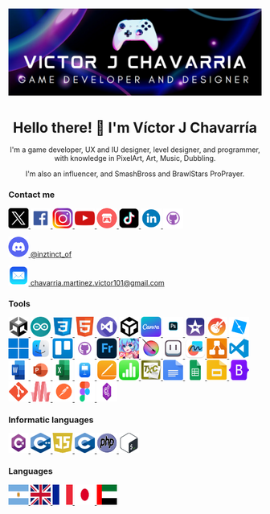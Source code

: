 # ![Header](./img/banner/Banner.png)

# <h1 align="center">Hello there! 👋 I'm Víctor J Chavarría</h1>
<p align="center">
I'm a game developer, UX and IU designer, level designer, and programmer, with knowledge in PixelArt, Art, Music, Dubbling.
</p>
<p align="center">
I'm also an influencer, and SmashBross and BrawlStars ProPrayer.
</p>

### <h3 align="left">Contact me</h3>
<p align = "left">
<a href="https://twitter.com/victor_ch_7" target="_blank">
  <img src="./img/redesSociales/X.png" alt="X" width="40" height="40">
</a>
<a href="https://www.facebook.com/kaseem.chavarria?locale=es_LA" target="_blank">
  <img src="./img/redesSociales/Facebook.png" alt="Facebook" width="40" height="40">
</a>
<a href="https://www.instagram.com/kaseemch.3/" target="_blank">
  <img src="./img/redesSociales/Instagram.png" alt="Instagram" width="40" height="40">
</a>
<a href="https://www.youtube.com/channel/UCxo9CMtBapRXDxtP04POjDg" target="_blank">
  <img src="./img/redesSociales/YouTube.png" alt="YouTube" width="40" height="40">
</a>
<a href="https://inztinct.itch.io" target="_blank">
  <img src="./img/redesSociales/Itchio.png" alt="Itch.io" width="40" height="40">
</a>
<a href="https://www.tiktok.com/@kaseemch.3" target="_blank">
  <img src="./img/redesSociales/TikTok.png" alt="TikTok" width="40" height="40">
</a>
<a href="https://www.linkedin.com/in/víctor-javier-chavarría-martínez-357597221/" target="_blank">
  <img src="./img/redesSociales/LinkedIn.png" alt="LinkedIn" width="40" height="40">
</a>
<a href="https://github.com/VictorJ-Ch" target="_blank">
  <img src="./img/redesSociales/GitHub.png" alt="GitHub" width="40" height="40">
</a>
</p>
<p align="left">
<a href="https://discord.com/users/inztinct_of" target="_blank">
  <img src="./img/redesSociales/Discord.png" alt="Discord" width="40" height="40"> @inztinct_of
</a>
</p>
<p align="left">
<a href="mailto:chavarria.martinez.victor101@gmail.com">
  <img src="./img/redesSociales/Email.png" alt="Email" width="40" height="40"> chavarria.martinez.victor101@gmail.com
</a>
</p>

### <h3 align="left">Tools</h3>
<p align="left">
 <a href="#" width="40" height="40">
  <img src="./img/Tools/Unity.png" alt="Unity" width="40" height="40">
</a>
<a href="#" width="40" height="40">
  <img src="./img/Tools/Arduino.png" alt="Arduino" width="40" height="40">
</a>
<a href="#" width="40" height="40">
  <img src="./img/Tools/CSS.png" alt="CSS" width="40" height="40">
</a>
<a href="#" width="40" height="40">
  <img src="./img/Tools/HTML.png" alt="HTML" width="40" height="40">
</a>
<a href="#" width="40" height="40">
  <img src="./img/Tools/VS.png" alt="Visual Studio" width="40" height="40">
</a>
<a href="#" width="40" height="40">
  <img src="./img/Tools/codesandbox.png" alt="CodeSandbox" width="40" height="40">
</a>
<a href="#" width="40" height="40">
  <img src="./img/Tools/Canva.png" alt="Canva" width="40" height="40">
</a>
<a href="#" width="40" height="40">
  <img src="./img/Tools/Photoshop.png" alt="Photoshop" width="40" height="40">
</a>
<a href="#" width="40" height="40">
  <img src="./img/Tools/imovie.png" alt="iMovie" width="40" height="40">
</a>
<a href="#" width="40" height="40">
  <img src="./img/Tools/garageband.png" alt="GarageBand" width="40" height="40">
</a>
<a href="#" width="40" height="40">
  <img src="./img/Tools/RobloxStudio.png" alt="Roblox Studio" width="40" height="40">
</a>
<a href="#" width="40" height="40">
  <img src="./img/Tools/Windows.png" alt="Windows" width="40" height="40">
</a>
<a href="#" width="40" height="40">
  <img src="./img/Tools/MacOS.png" alt="MacOS" width="40" height="40">
</a>
<a href="#" width="40" height="40">
  <img src="./img/Tools/Trello.png" alt="Trello" width="40" height="40">
</a>
<a href="#" width="40" height="40">
  <img src="./img/Tools/GitHub.png" alt="GitHub" width="40" height="40">
</a>
<a href="#" width="40" height="40">
  <img src="./img/Tools/fresco.png" alt="Adobe Fresco" width="40" height="40">
</a>
<a href="#" width="40" height="40">
  <img src="./img/Tools/pixelstudio.jpeg" alt="Pixel Studio" width="40" height="40">
</a>
<a href="#" width="40" height="40">
  <img src="./img/Tools/Krita.png" alt="Krita" width="40" height="40">
</a>
<a href="#" width="40" height="40">
  <img src="./img/Tools/Aseprite.png" alt="Aseprite" width="40" height="40">
</a>
<a href="#" width="40" height="40">
  <img src="./img/Tools/freeform.png" alt="Freeform" width="40" height="40">
</a>
<a href="#" width="40" height="40">
  <img src="./img/Tools/drawio.png" alt="Draw.io" width="40" height="40">
</a>
<a href="#" width="40" height="40">
  <img src="./img/Tools/VSC.png" alt="Visual Studio Code" width="40" height="40">
</a>
<a href="#" width="40" height="40">
  <img src="./img/Tools/word.png" alt="Word" width="40" height="40">
</a>
<a href="#" width="40" height="40">
  <img src="./img/Tools/powerPoint.png" alt="PowerPoint" width="40" height="40">
</a>
<a href="#" width="40" height="40">
  <img src="./img/Tools/Excel.png" alt="Excel" width="40" height="40">
</a>
<a href="#" width="40" height="40">
  <img src="./img/Tools/Keynote.png" alt="Keynote" width="40" height="40">
</a>
<a href="#" width="40" height="40">
  <img src="./img/Tools/pages.png" alt="Pages" width="40" height="40">
</a>
<a href="#" width="40" height="40">
  <img src="./img/Tools/numbers.png" alt="Numbers" width="40" height="40">
</a>
<a href="#" width="40" height="40">
  <img src="./img/Tools/TXC.jpeg" alt="TeXniCenter" width="40" height="40">
</a>
<a href="#" width="40" height="40">
  <img src="./img/Tools/g-docs.png" alt="Google Docs" width="40" height="40">
</a>
<a href="#" width="40" height="40">
  <img src="./img/Tools/Sheets.png" alt="Google Sheets" width="40" height="40">
</a>
<a href="#" width="40" height="40">
  <img src="./img/Tools/Slides.png" alt="Google Slides" width="40" height="40">
</a>
<a href="#" width="40" height="40">
  <img src="./img/Tools/Bootstrap.png" alt="Bootstrap" width="40" height="40">
</a>
<a href="#" width="40" height="40">
  <img src="./img/Tools/git.png" alt="Git" width="40" height="40">
</a>
<a href="#" width="40" height="40">
  <img src="./img/Tools/materialize.png" alt="Materialize" width="40" height="40">
</a>
<a href="#" width="40" height="40">
  <img src="./img/Tools/Postman.png" alt="Postman" width="40" height="40">
</a>
<a href="#" width="40" height="40">
  <img src="./img/Tools/figma.png" alt="Figma" width="40" height="40">
</a>
<a href="#" width="40" height="40">
  <img src="./img/Tools/adobeColor.png" alt="Adobe Color" width="40" height="40">
</a>
</p>

### <h3 align="left">Informatic languages</h3>
<p align="left">
<a href="#" width="40" height="40">
  <img src="./img/LenguajesInformaticos/cGato.png" alt="C#" width="40" height="40">
</a>
<a href="#" width="40" height="40">
  <img src="./img/LenguajesInformaticos/Cmasmas.png" alt="C++" width="40" height="40">
</a>
<a href="#" width="40" height="40">
  <img src="./img/LenguajesInformaticos/js.png" alt="JavaScript" width="40" height="40">
</a>
<a href="#" width="40" height="40">
  <img src="./img/LenguajesInformaticos/c.png" alt="C" width="40" height="40">
</a>
<a href="#" width="40" height="40">
  <img src="./img/LenguajesInformaticos/php.png" alt="PHP" width="40" height="40">
</a>
<a href="#" width="40" height="40">
  <img src="./img/LenguajesInformaticos/bash.png" alt="Bash" width="40" height="40">
</a>
</p>

### <h3 align="left">Languages</h3>
<p align="left">
<a href="#" width="40" height="40">
  <img src="./img/Lenguajes/arg.png" alt="Español" width="40" height="40">
</a>
<a href="#" width="40" height="40">
  <img src="./img/Lenguajes/uk.png" alt="Inglés" width="40" height="40">
</a>
<a href="#" width="40" height="40">
  <img src="./img/Lenguajes/fr.png" alt="Francés" width="40" height="40">
</a>
<a href="#" width="40" height="40">
  <img src="./img/Lenguajes/jp.jpeg" alt="Japonés" width="40" height="40">
</a>
<a href="#" width="40" height="40">
  <img src="./img/Lenguajes/emiratos.png" alt="Árabe Tradicional" width="40" height="40">
</a>
</p>